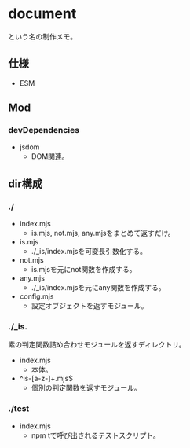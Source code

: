 # document
という名の制作メモ。


## 仕様
* ESM


## Mod

### devDependencies
* jsdom
    - DOM関連。


## dir構成

### ./
* index.mjs
    - is.mjs, not.mjs, any.mjsをまとめて返すだけ。
* is.mjs
    - ./\_is/index.mjsを可変長引数化する。
* not.mjs
    - is.mjsを元にnot関数を作成する。
* any.mjs
    - ./\_is/index.mjsを元にany関数を作成する。
* config.mjs
    - 設定オブジェクトを返すモジュール。

### ./\_is.
素の判定関数詰め合わせモジュールを返すディレクトリ。
* index.mjs
    - 本体。
* ^is-[a-z-]+\.mjs$
    - 個別の判定関数を返すモジュール。

### ./test
* index.mjs
    - npm tで呼び出されるテストスクリプト。
